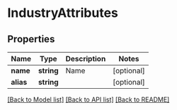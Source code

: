# IndustryAttributes

## Properties
Name | Type | Description | Notes
------------ | ------------- | ------------- | -------------
**name** | **string** | Name | [optional] 
**alias** | **string** |  | [optional] 

[[Back to Model list]](../README.md#documentation-for-models) [[Back to API list]](../README.md#documentation-for-api-endpoints) [[Back to README]](../README.md)


